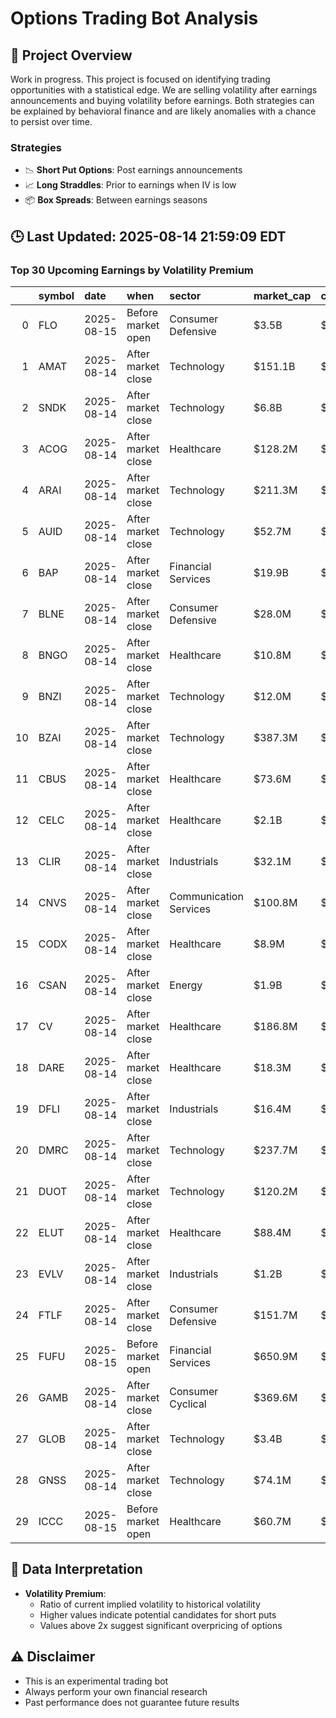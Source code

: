 # Options Trading Bot Analysis

## 🚀 Project Overview
Work in progress. This project is focused on identifying trading opportunities with a statistical edge.
We are selling volatility after earnings announcements and buying volatility before earnings.
Both strategies can be explained by behavioral finance and are likely anomalies with a chance to persist over time.

### Strategies
- 📉 **Short Put Options**: Post earnings announcements
- 📈 **Long Straddles**: Prior to earnings when IV is low
- 📦 **Box Spreads**: Between earnings seasons

## 🕒 Last Updated: 2025-08-14 21:59:09 EDT

### Top 30 Upcoming Earnings by Volatility Premium

|    | symbol   | date       | when               | sector                 | market_cap   | close   | hv_current   | iv_current   | vol_premium   |
|---:|:---------|:-----------|:-------------------|:-----------------------|:-------------|:--------|:-------------|:-------------|:--------------|
|  0 | FLO      | 2025-08-15 | Before market open | Consumer Defensive     | $3.5B        | $16.76  | 25.08%       | 36.74%       | 1.46x         |
|  1 | AMAT     | 2025-08-14 | After market close | Technology             | $151.1B      | $190.00 | 28.30%       | 38.85%       | 1.37x         |
|  2 | SNDK     | 2025-08-14 | After market close | Technology             | $6.8B        | $47.01  | 52.01%       | 58.54%       | 1.13x         |
|  3 | ACOG     | 2025-08-14 | After market close | Healthcare             | $128.2M      | $9.99   | nan%         | nan%         | nanx          |
|  4 | ARAI     | 2025-08-14 | After market close | Technology             | $211.3M      | $6.77   | nan%         | nan%         | nanx          |
|  5 | AUID     | 2025-08-14 | After market close | Technology             | $52.7M       | $4.06   | nan%         | nan%         | nanx          |
|  6 | BAP      | 2025-08-14 | After market close | Financial Services     | $19.9B       | $249.37 | nan%         | nan%         | nanx          |
|  7 | BLNE     | 2025-08-14 | After market close | Consumer Defensive     | $28.0M       | $2.01   | nan%         | nan%         | nanx          |
|  8 | BNGO     | 2025-08-14 | After market close | Healthcare             | $10.8M       | $3.24   | nan%         | nan%         | nanx          |
|  9 | BNZI     | 2025-08-14 | After market close | Technology             | $12.0M       | $3.90   | nan%         | nan%         | nanx          |
| 10 | BZAI     | 2025-08-14 | After market close | Technology             | $387.3M      | $3.74   | nan%         | nan%         | nanx          |
| 11 | CBUS     | 2025-08-14 | After market close | Healthcare             | $73.6M       | $1.42   | nan%         | nan%         | nanx          |
| 12 | CELC     | 2025-08-14 | After market close | Healthcare             | $2.1B        | $52.37  | nan%         | nan%         | nanx          |
| 13 | CLIR     | 2025-08-14 | After market close | Industrials            | $32.1M       | $0.59   | nan%         | nan%         | nanx          |
| 14 | CNVS     | 2025-08-14 | After market close | Communication Services | $100.8M      | $5.98   | nan%         | nan%         | nanx          |
| 15 | CODX     | 2025-08-14 | After market close | Healthcare             | $8.9M        | $0.26   | nan%         | nan%         | nanx          |
| 16 | CSAN     | 2025-08-14 | After market close | Energy                 | $1.9B        | $4.28   | nan%         | nan%         | nanx          |
| 17 | CV       | 2025-08-14 | After market close | Healthcare             | $186.8M      | $4.07   | nan%         | nan%         | nanx          |
| 18 | DARE     | 2025-08-14 | After market close | Healthcare             | $18.3M       | $2.11   | nan%         | nan%         | nanx          |
| 19 | DFLI     | 2025-08-14 | After market close | Industrials            | $16.4M       | $0.27   | nan%         | nan%         | nanx          |
| 20 | DMRC     | 2025-08-14 | After market close | Technology             | $237.7M      | $11.62  | nan%         | nan%         | nanx          |
| 21 | DUOT     | 2025-08-14 | After market close | Technology             | $120.2M      | $6.14   | nan%         | nan%         | nanx          |
| 22 | ELUT     | 2025-08-14 | After market close | Healthcare             | $88.4M       | $2.16   | nan%         | nan%         | nanx          |
| 23 | EVLV     | 2025-08-14 | After market close | Industrials            | $1.2B        | $7.49   | nan%         | nan%         | nanx          |
| 24 | FTLF     | 2025-08-14 | After market close | Consumer Defensive     | $151.7M      | $16.22  | nan%         | nan%         | nanx          |
| 25 | FUFU     | 2025-08-15 | Before market open | Financial Services     | $650.9M      | $3.91   | nan%         | nan%         | nanx          |
| 26 | GAMB     | 2025-08-14 | After market close | Consumer Cyclical      | $369.6M      | $10.81  | nan%         | nan%         | nanx          |
| 27 | GLOB     | 2025-08-14 | After market close | Technology             | $3.4B        | $79.67  | nan%         | nan%         | nanx          |
| 28 | GNSS     | 2025-08-14 | After market close | Technology             | $74.1M       | $1.62   | nan%         | nan%         | nanx          |
| 29 | ICCC     | 2025-08-15 | Before market open | Healthcare             | $60.7M       | $6.53   | nan%         | nan%         | nanx          |

## 📝 Data Interpretation

- **Volatility Premium**: 
  - Ratio of current implied volatility to historical volatility
  - Higher values indicate potential candidates for short puts
  - Values above 2x suggest significant overpricing of options

## ⚠️ Disclaimer
- This is an experimental trading bot
- Always perform your own financial research
- Past performance does not guarantee future results
